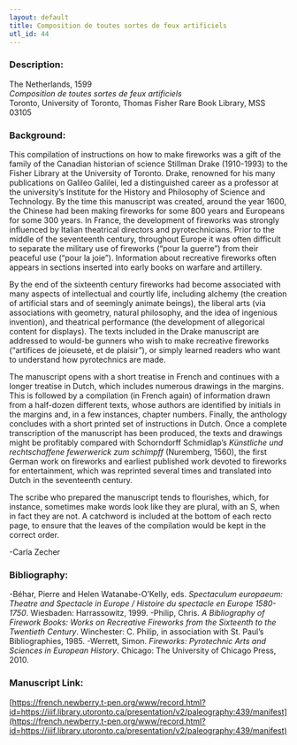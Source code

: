 ```yaml
---
layout: default
title: Composition de toutes sortes de feux artificiels
utl_id: 44
---
```


### Description:

The Netherlands, 1599<br>
_Composition de toutes sortes de feux artificiels_<br>
Toronto, University of Toronto, Thomas Fisher Rare Book Library, MSS 03105

### Background:

This compilation of instructions on how to make fireworks was a gift of the family of the Canadian historian of science Stillman Drake (1910-1993) to the Fisher Library at the University of Toronto. Drake, renowned for his many publications on Galileo Galilei, led a distinguished career as a professor at the university’s Institute for the History and Philosophy of Science and Technology. By the time this manuscript was created, around the year 1600, the Chinese had been making fireworks for some 800 years and Europeans for some 300 years. In France, the development of fireworks was strongly influenced by Italian theatrical directors and pyrotechnicians. Prior to the middle of the seventeenth century, throughout Europe it was often difficult to separate the military use of fireworks (“pour la guerre”) from their peaceful use (“pour la joie”). Information about recreative fireworks often appears in sections inserted into early books on warfare and artillery.

By the end of the sixteenth century fireworks had become associated with many aspects of intellectual and courtly life, including alchemy (the creation of artificial stars and of seemingly animate beings), the liberal arts (via associations with geometry, natural philosophy, and the idea of ingenious invention), and theatrical performance (the development of allegorical content for displays). The texts included in the Drake manuscript are addressed to would-be gunners who wish to make recreative fireworks (“artifices de joieuseté, et de plaisir”), or simply learned readers who want to understand how pyrotechnics are made.

The manuscript opens with a short treatise in French and continues with a longer treatise in Dutch, which includes numerous drawings in the margins. This is followed by a compilation (in French again) of information drawn from a half-dozen different texts, whose authors are identified by initials in the margins and, in a few instances, chapter numbers. Finally, the anthology concludes with a short printed set of instructions in Dutch. Once a complete transcription of the manuscript has been produced, the texts and drawings might be profitably compared with Schorndorff Schmidlap’s _Künstliche und rechtschaffene fewerwerick zum schimpff_ (Nuremberg, 1560), the first German work on fireworks and earliest published work devoted to fireworks for entertainment, which was reprinted several times and translated into Dutch in the seventeenth century.

The scribe who prepared the manuscript tends to flourishes, which, for instance, sometimes make words look like they are plural, with an S, when in fact they are not. A catchword is included at the bottom of each recto page, to ensure that the leaves of the compilation would be kept in the correct order.

 -Carla Zecher

### Bibliography:

-Béhar, Pierre and Helen Watanabe-O’Kelly, eds. _Spectaculum europaeum: Theatre and Spectacle in Europe / Histoire du spectacle en Europe 1580-1750_. Wiesbaden: Harrassowitz, 1999.
-Philip, Chris. _A Bibliography of Firework Books: Works on Recreative Fireworks from the Sixteenth to the Twentieth Century_. Winchester: C. Philip, in association with St. Paul’s Bibliographies, 1985.
-Werrett, Simon. _Fireworks: Pyrotechnic Arts and Sciences in European History_. Chicago: The University of Chicago Press, 2010.

### Manuscript Link:

[https://french.newberry.t-pen.org/www/record.html?id=https://iiif.library.utoronto.ca/presentation/v2/paleography:439/manifest](https://french.newberry.t-pen.org/www/record.html?id=https://iiif.library.utoronto.ca/presentation/v2/paleography:439/manifest)
